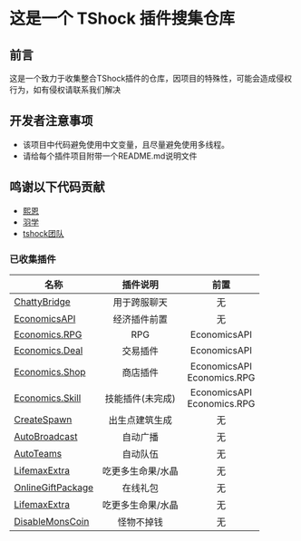 # 这是一个 TShock 插件搜集仓库
## 前言
这是一个致力于收集整合TShock插件的仓库，因项目的特殊性，可能会造成侵权行为，如有侵权请联系我们解决
## 开发者注意事项
- 该项目中代码避免使用中文变量，且尽量避免使用多线程。
- 请给每个插件项目附带一个README.md说明文件
## 鸣谢以下代码贡献
- [熙恩](https://github.com/THEXN)
- [羽学](https://github.com/1242509682)
- [tshock团队](https://github.com/Pryaxis/TShock)
### 已收集插件

| 名称                                                                                                 |     插件说明      |            前置            |
| ---------------------------------------------------------------------------------------------------- | :---------------: | :------------------------: |
| [ChattyBridge](https://github.com/Controllerdestiny/TShockPlugin/tree/master/ChattyBridge)           |   用于跨服聊天    |             无             |
| [EconomicsAPI](https://github.com/Controllerdestiny/TShockPlugin/tree/master/EconomicsAPI)           |   经济插件前置    |             无             |
| [Economics.RPG](https://github.com/Controllerdestiny/TShockPlugin/tree/master/Economics.RPG)         |        RPG        |        EconomicsAPI        |
| [Economics.Deal](https://github.com/Controllerdestiny/TShockPlugin/tree/master/Economics.RPG)        |     交易插件      |        EconomicsAPI        |
| [Economics.Shop](https://github.com/Controllerdestiny/TShockPlugin/tree/master/Economics.Shop)       |     商店插件      | EconomicsAPI<br>Economics.RPG |
| [Economics.Skill](https://github.com/Controllerdestiny/TShockPlugin/tree/master/Economics.Skill)     | 技能插件(未完成)  | EconomicsAPI<br>Economics.RPG |
| [CreateSpawn](https://github.com/Controllerdestiny/TShockPlugin/tree/master/CreateSpawn)             |  出生点建筑生成   |             无             |
| [AutoBroadcast](https://github.com/Controllerdestiny/TShockPlugin/tree/master/AutoBroadcast)         |     自动广播      |             无             |
| [AutoTeams](https://github.com/Controllerdestiny/TShockPlugin/tree/master/AutoTeams)                 |     自动队伍      |             无             |
| [LifemaxExtra](https://github.com/Controllerdestiny/TShockPlugin/tree/master/LifemaxExtra)           | 吃更多生命果/水晶 |             无             |
| [OnlineGiftPackage](https://github.com/Controllerdestiny/TShockPlugin/tree/master/OnlineGiftPackage) |     在线礼包      |             无             |
| [LifemaxExtra](https://github.com/Controllerdestiny/TShockPlugin/tree/master/LifemaxExtra)           | 吃更多生命果/水晶 |             无             |
| [DisableMonsCoin](https://github.com/Controllerdestiny/TShockPlugin/tree/master/DisableMonsCoin)     |    怪物不掉钱     |             无             |
